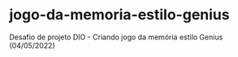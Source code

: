 # jogo-da-memoria-estilo-genius
Desafio de projeto DIO - Criando jogo da memória estilo Genius 
(04/05/2022)
